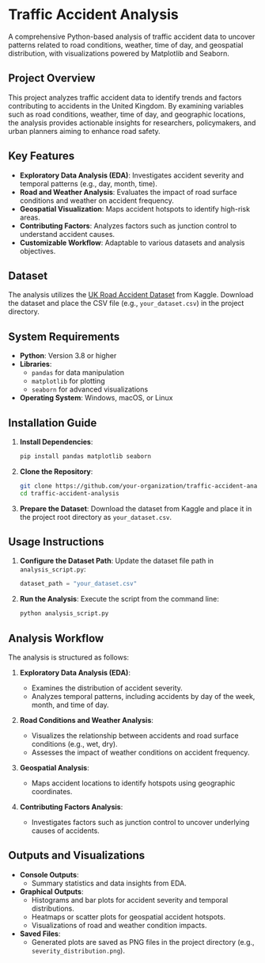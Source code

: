 # Traffic Accident Analysis

A comprehensive Python-based analysis of traffic accident data to uncover patterns related to road conditions, weather, time of day, and geospatial distribution, with visualizations powered by Matplotlib and Seaborn.


## Project Overview
This project analyzes traffic accident data to identify trends and factors contributing to accidents in the United Kingdom. By examining variables such as road conditions, weather, time of day, and geographic locations, the analysis provides actionable insights for researchers, policymakers, and urban planners aiming to enhance road safety.

## Key Features
- **Exploratory Data Analysis (EDA)**: Investigates accident severity and temporal patterns (e.g., day, month, time).
- **Road and Weather Analysis**: Evaluates the impact of road surface conditions and weather on accident frequency.
- **Geospatial Visualization**: Maps accident hotspots to identify high-risk areas.
- **Contributing Factors**: Analyzes factors such as junction control to understand accident causes.
- **Customizable Workflow**: Adaptable to various datasets and analysis objectives.

## Dataset
The analysis utilizes the [UK Road Accident Dataset](https://www.kaggle.com/datasets/devansodariya/road-accident-united-kingdom-uk-dataset) from Kaggle. Download the dataset and place the CSV file (e.g., `your_dataset.csv`) in the project directory.

## System Requirements
- **Python**: Version 3.8 or higher
- **Libraries**:
  - `pandas` for data manipulation
  - `matplotlib` for plotting
  - `seaborn` for advanced visualizations
- **Operating System**: Windows, macOS, or Linux

## Installation Guide
1. **Install Dependencies**:
   ```bash
   pip install pandas matplotlib seaborn
   ```

2. **Clone the Repository**:
   ```bash
   git clone https://github.com/your-organization/traffic-accident-analysis.git
   cd traffic-accident-analysis
   ```

3. **Prepare the Dataset**:
   Download the dataset from Kaggle and place it in the project root directory as `your_dataset.csv`.

## Usage Instructions
1. **Configure the Dataset Path**:
   Update the dataset file path in `analysis_script.py`:
   ```python
   dataset_path = "your_dataset.csv"
   ```

2. **Run the Analysis**:
   Execute the script from the command line:
   ```bash
   python analysis_script.py
   ```

## Analysis Workflow
The analysis is structured as follows:

1. **Exploratory Data Analysis (EDA)**:
   - Examines the distribution of accident severity.
   - Analyzes temporal patterns, including accidents by day of the week, month, and time of day.

2. **Road Conditions and Weather Analysis**:
   - Visualizes the relationship between accidents and road surface conditions (e.g., wet, dry).
   - Assesses the impact of weather conditions on accident frequency.

3. **Geospatial Analysis**:
   - Maps accident locations to identify hotspots using geographic coordinates.

4. **Contributing Factors Analysis**:
   - Investigates factors such as junction control to uncover underlying causes of accidents.


## Outputs and Visualizations
- **Console Outputs**:
  - Summary statistics and data insights from EDA.
- **Graphical Outputs**:
  - Histograms and bar plots for accident severity and temporal distributions.
  - Heatmaps or scatter plots for geospatial accident hotspots.
  - Visualizations of road and weather condition impacts.
- **Saved Files**:
  - Generated plots are saved as PNG files in the project directory (e.g., `severity_distribution.png`).
